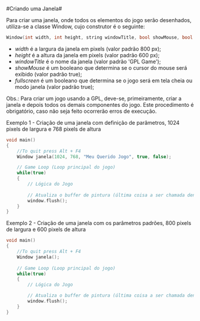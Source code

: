 #Criando uma Janela#

Para criar uma janela, onde todos os elementos do jogo serão desenhados, utiliza-se a classe Window, cujo construtor é o seguinte:

```C++
Window(int width, int height, string windowTitle, bool showMouse, bool fullscreen);
```

* *width* é a largura da janela em pixels (valor padrão 800 px); 
* *height* é a altura da janela em pixels (valor padrão 600 px);
* *windowTitle* é o nome da janela        (valor padrão 'GPL Game');
* *showMouse* é um booleano que determina se o cursor do mouse será exibido (valor padrão true);
* *fullscreen* é um booleano que determina se o jogo será em tela cheia ou modo janela (valor padrão true);

Obs.: Para criar um jogo usando a GPL, deve-se, primeiramente, criar a janela e depois todos os demais componentes do jogo. Este procedimento é obrigatório, caso não seja feito ocorrerão erros de execução.

Exemplo 1 - Criação de uma janela com definição de parâmetros, 1024 pixels de largura e 768 pixels de altura
```C++
void main()
{
    //To quit press Alt + F4 
    Window janela(1024, 768, "Meu Querido Jogo", true, false);

    // Game Loop (Loop principal do jogo)
    while(true)
    {
        // Lógica do Jogo
    
        // Atualiza o buffer de pintura (última coisa a ser chamada dentro do loop)
        window.flush();
    }
}
```

Exemplo 2 - Criação de uma janela com os parâmetros padrões, 800 pixels de largura e 600 pixels de altura

```C++
void main()
{
    //To quit press Alt + F4 
    Window janela();
    
    // Game Loop (Loop principal do jogo)
    while(true)
    {
        // Lógica do Jogo

        // Atualiza o buffer de pintura (última coisa a ser chamada dentro do loop)
        window.flush();
    }
}
```
